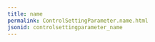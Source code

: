 ```yaml
---
title: name
permalink: ControlSettingParameter.name.html
jsonid: controlsettingparameter_name
---
```

